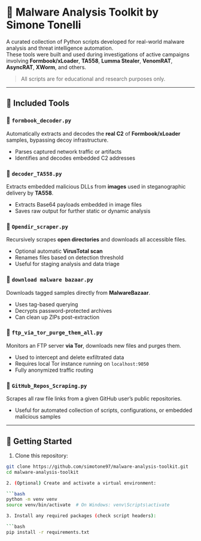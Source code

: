 # 🧠 Malware Analysis Toolkit by Simone Tonelli

A curated collection of Python scripts developed for real-world malware analysis and threat intelligence automation.  
These tools were built and used during investigations of active campaigns involving **Formbook/xLoader**, **TA558**, **Lumma Stealer**, **VenomRAT**, **AsyncRAT**, **XWorm**, and others.

> All scripts are for educational and research purposes only.

---

## 📁 Included Tools

### 🔹 `formbook_decoder.py`
Automatically extracts and decodes the **real C2** of **Formbook/xLoader** samples, bypassing decoy infrastructure.
- Parses captured network traffic or artifacts
- Identifies and decodes embedded C2 addresses

### 🔹 `decoder_TA558.py`
Extracts embedded malicious DLLs from **images** used in steganographic delivery by **TA558**.
- Extracts Base64 payloads embedded in image files
- Saves raw output for further static or dynamic analysis

### 🔹 `Opendir_scraper.py`
Recursively scrapes **open directories** and downloads all accessible files.
- Optional automatic **VirusTotal scan**
- Renames files based on detection threshold
- Useful for staging analysis and data triage

### 🔹 `download malware bazaar.py`
Downloads tagged samples directly from **MalwareBazaar**.
- Uses tag-based querying
- Decrypts password-protected archives
- Can clean up ZIPs post-extraction

### 🔹 `ftp_via_tor_purge_them_all.py`
Monitors an FTP server **via Tor**, downloads new files and purges them.
- Used to intercept and delete exfiltrated data
- Requires local Tor instance running on `localhost:9050`
- Fully anonymized traffic routing

### 🔹 `GitHub_Repos_Scraping.py`
Scrapes all raw file links from a given GitHub user’s public repositories.
- Useful for automated collection of scripts, configurations, or embedded malicious samples

---

## 🚀 Getting Started

1. Clone this repository:

```bash
git clone https://github.com/simotone97/malware-analysis-toolkit.git
cd malware-analysis-toolkit

2. (Optional) Create and activate a virtual environment:

```bash
python -m venv venv
source venv/bin/activate  # On Windows: venv\Scripts\activate

3. Install any required packages (check script headers):

```bash
pip install -r requirements.txt
